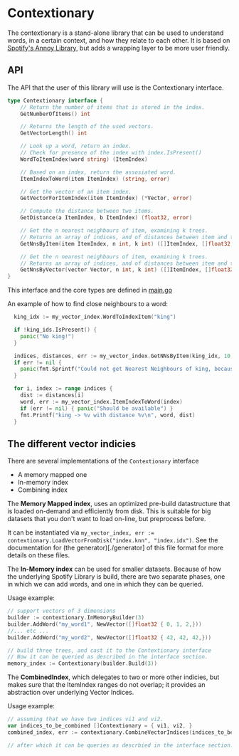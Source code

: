 # Contextionary

The contextionary is a stand-alone library that can be used to understand words, in a certain context, and how they relate to each other.
It is based on [Spotify's Annoy Library](https://github.com/spotify/annoy), but adds a wrapping layer to be more user friendly.


## API
The API that the user of this library will use is the Contextionary interface.

```go
type Contextionary interface {
	// Return the number of items that is stored in the index.
	GetNumberOfItems() int

	// Returns the length of the used vectors.
	GetVectorLength() int

	// Look up a word, return an index.
	// Check for presence of the index with index.IsPresent()
	WordToItemIndex(word string) (ItemIndex)

	// Based on an index, return the assosiated word.
	ItemIndexToWord(item ItemIndex) (string, error)

	// Get the vector of an item index.
	GetVectorForItemIndex(item ItemIndex) (*Vector, error)

	// Compute the distance between two items.
	GetDistance(a ItemIndex, b ItemIndex) (float32, error)

	// Get the n nearest neighbours of item, examining k trees.
	// Returns an array of indices, and of distances between item and the n-nearest neighbors.
	GetNnsByItem(item ItemIndex, n int, k int) ([]ItemIndex, []float32, error)

	// Get the n nearest neighbours of item, examining k trees.
	// Returns an array of indices, and of distances between item and the n-nearest neighbors.
	GetNnsByVector(vector Vector, n int, k int) ([]ItemIndex, []float32, error)
}
```
This interface and the core types are defined in [main.go](./main.go)

An example of how to find close neighbours to a word:

```go
  king_idx := my_vector_index.WordToIndexItem("king")

  if !king_ids.IsPresent() {
    panic("No king!")
  }

  indices, distances, err := my_vector_index.GetNNsByItem(king_idx, 10, 3)
  if err != nil {
    panic(fmt.Sprintf("Could not get Nearest Neighbours of king, because: %v", err))
  }

  for i, index := range indices {
    dist := distances[i]
    word, err := my_vector_index.ItemIndexToWord(index)
    if (err != nil) { panic("Should be available") }
    fmt.Printf("king -> %v with distance %v\n", word, dist)
  }
```

## The different vector indicies
There are several implementations of the `Contextionary` interface

- A memory mapped one
- In-memory index
- Combining index


The **Memory Mapped index**, uses an optimized pre-build datastructure that is loaded on-demand
and efficiently from disk.
This is suitable for big datasets that you don't want to load on-line, but preprocess before.

It can be instantiated via `my_vector_index, err := contextionary.LoadVectorFromDisk("index.knn", "index.idx")`.
See the documentation for (the generator)[./generator] of this file format for more details on
these files.

The **In-Memory index** can be used for smaller datasets. Because of how the underlying Spotify
Library is build, there are two separate phases, one in which we can add words, and one in which
they can be queried.

Usage example:
```go
// support vectors of 3 dimensions
builder := contextionary.InMemoryBuilder(3)
builder.AddWord("my_word1", NewVector([]float32 { 0, 1, 2,}))
//... etc ...
builder.AddWord("my_word2", NewVector([]float32 { 42, 42, 42,}))

// build three trees, and cast it to the Contextionary interface
// Now it can be queried as described in the interface section.
memory_index := Contextionary(builder.Build(3))
```


The **CombinedIndex**, which delegates to two or more other indicies, but makes sure that
the ItemIndex ranges do not overlap; it provides an abstraction over underlying Vector Indices.

Usage example:
```go
// assuming that we have two indices vi1 and vi2.
var indices_to_be_combined []Contextionary = { vi1, vi2, }
combined_index, err := contextionary.CombineVectorIndices(indices_to_be_combined)

// after which it can be queries as descrbied in the interface section.
```
